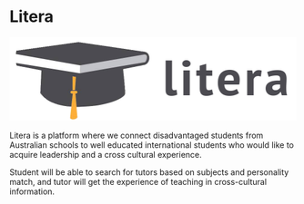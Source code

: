 # Litera
<img src="./images/logo.png">

Litera is a platform where we connect disadvantaged students from Australian schools to well educated international students who would like to acquire leadership and a cross cultural experience.

Student will be able to search for tutors based on subjects and personality match, and tutor will get the experience of teaching in cross-cultural information.
